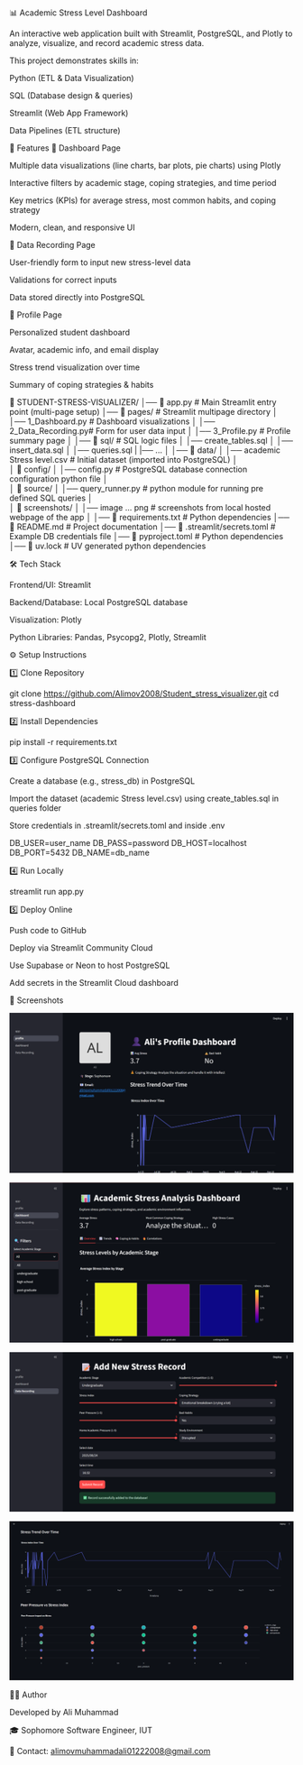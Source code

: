 📊 Academic Stress Level Dashboard

An interactive web application built with Streamlit, PostgreSQL, and Plotly to analyze, visualize, and record academic stress data.

This project demonstrates skills in:

Python (ETL & Data Visualization)

SQL (Database design & queries)

Streamlit (Web App Framework)

Data Pipelines (ETL structure)

🚀 Features
🔹 Dashboard Page

Multiple data visualizations (line charts, bar plots, pie charts) using Plotly

Interactive filters by academic stage, coping strategies, and time period

Key metrics (KPIs) for average stress, most common habits, and coping strategy

Modern, clean, and responsive UI

🔹 Data Recording Page

User-friendly form to input new stress-level data

Validations for correct inputs

Data stored directly into PostgreSQL

🔹 Profile Page

Personalized student dashboard

Avatar, academic info, and email display

Stress trend visualization over time

Summary of coping strategies & habits

📂 STUDENT-STRESS-VISUALIZER/
│── 📄 app.py               # Main Streamlit entry point (multi-page setup)
│── 📂 pages/               # Streamlit multipage directory
│    │── 1_Dashboard.py     # Dashboard visualizations
│    │── 2_Data_Recording.py# Form for user data input
│    │── 3_Profile.py       # Profile summary page
│
│── 📂 sql/                 # SQL logic files
│    │── create_tables.sql
│    │── insert_data.sql
│    │── queries.sql
|    |── ...
│
│── 📂 data/
│    │── academic Stress level.csv # Initial dataset (imported into PostgreSQL)
│    
│    📂 config/
│    │── config.py # PostgreSQL database connection configuration python file
│        
│    📂 source/
│    │── query_runner.py # python module for running pre defined SQL queries
│        
│    📂 screenshots/
│    │── image ... png # screenshots from local hosted webpage of the app 
│
│── 📄 requirements.txt      # Python dependencies
│── 📄 README.md             # Project documentation
│── 📄 .streamlit/secrets.toml # Example DB credentials file
│── 📄 pyproject.toml        # Python dependencies
│── 📄 uv.lock  # UV generated python dependencies



🛠️ Tech Stack

Frontend/UI: Streamlit

Backend/Database: Local PostgreSQL database 

Visualization: Plotly

Python Libraries: Pandas, Psycopg2, Plotly, Streamlit

⚙️ Setup Instructions

1️⃣ Clone Repository

git clone https://github.com/Alimov2008/Student_stress_visualizer.git
cd stress-dashboard

2️⃣ Install Dependencies  

pip install -r requirements.txt


3️⃣ Configure PostgreSQL Connection

Create a database (e.g., stress_db) in PostgreSQL

Import the dataset (academic Stress level.csv) using create_tables.sql in queries folder

Store credentials in .streamlit/secrets.toml and inside .env 

DB_USER=user_name
DB_PASS=password
DB_HOST=localhost
DB_PORT=5432
DB_NAME=db_name

4️⃣ Run Locally

streamlit run app.py

5️⃣ Deploy Online

Push code to GitHub

Deploy via Streamlit Community Cloud

Use Supabase
 or Neon
 to host PostgreSQL

Add secrets in the Streamlit Cloud dashboard

📸 Screenshots

![alt text](screenshots/image.png)

![alt text](screenshots/image-1.png)

![alt text](screenshots/image-2.png)

![alt text](screenshots/image-3.png)


👨‍💻 Author

Developed by Ali Muhammad

🎓 Sophomore Software Engineer, IUT

📧 Contact: alimovmuhammadali01222008@gmail.com